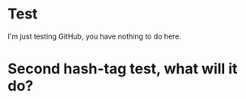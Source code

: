 # Test
I'm just testing GitHub, you have nothing to do here.
# Second hash-tag test, what will it do?
